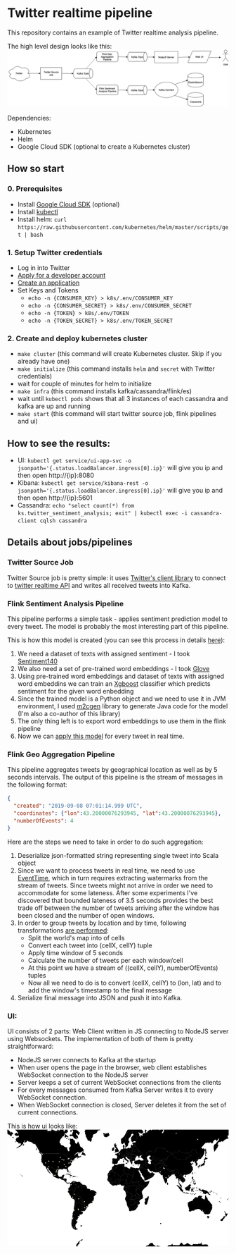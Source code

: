 # Twitter realtime pipeline

This repository contains an example of Twitter realtime analysis pipeline.

The high level design looks like this:
![alt text](images/Design.png "Logo Title Text 1")

Dependencies:
- Kubernetes
- Helm
- Google Cloud SDK (optional to create a Kubernetes cluster)

## How so start 

### 0. Prerequisites
- Install [Google Cloud SDK](https://cloud.google.com/sdk/install) (optional)
- Install [kubectl](https://kubernetes.io/docs/tasks/tools/install-kubectl/)
- Install helm: `curl https://raw.githubusercontent.com/kubernetes/helm/master/scripts/get | bash`

### 1. Setup Twitter credentials
- Log in into Twitter 
- [Apply for a developer account](https://developer.twitter.com/en/apply)
- [Create an application](https://developer.twitter.com/en/apps/create)
- Set Keys and Tokens
    * `echo -n {CONSUMER_KEY} > k8s/.env/CONSUMER_KEY`
    * `echo -n {CONSUMER_SECRET} > k8s/.env/CONSUMER_SECRET`
    * `echo -n {TOKEN} > k8s/.env/TOKEN`
    * `echo -n {TOKEN_SECRET} > k8s/.env/TOKEN_SECRET`

### 2. Create and deploy kubernetes cluster
- `make cluster`  (this command will create Kubernetes cluster. Skip if you already have one)
- `make initialize` (this command installs `helm` and `secret` with Twitter credentials)
- wait for couple of minutes for helm to initialize
- `make infra` (this command installs kafka/cassandra/flink/es)
- wait until `kubectl pods` shows that all 3 instances of each cassandra and kafka are up and running
- `make start` (this command will start twitter source job, flink pipelines and ui)

## How to see the results:
- UI: `kubectl get service/ui-app-svc -o jsonpath='{.status.loadBalancer.ingress[0].ip}'` will give you ip and then open http://{ip}:8080
- Kibana: `kubectl get service/kibana-rest -o jsonpath='{.status.loadBalancer.ingress[0].ip}'` will give you ip and then open http://{ip}:5601
- Cassandra: `echo "select count(*) from ks.twitter_sentiment_analysis; exit" | kubectl exec -i cassandra-client cqlsh cassandra` 

## Details about jobs/pipelines

### Twitter Source Job
Twitter Source job is pretty simple: it uses [Twitter's client library](https://github.com/twitter/hbc) to connect to [twitter realtime API](https://developer.twitter.com/en/docs/tweets/filter-realtime/api-reference/post-statuses-filter) and writes all received tweets into Kafka. 

### Flink Sentiment Analysis Pipeline
This pipeline performs a simple task - applies sentiment prediction model to every tweet. 
The model is probably the most interesting part of this pipeline. 

This is how this model is created (you can see this process in details [here](https://github.com/krinart/twitter-realtime-pipeline/blob/master/ml/Sentiment%20Analysis.ipynb)):
1. We need a dataset of texts with assigned sentiment - I took [Sentiment140](http://help.sentiment140.com/for-students/) 
2. We also need a set of pre-trained word embeddings - I took [Glove](https://nlp.stanford.edu/projects/glove/)
3. Using pre-trained word embeddings and dataset of texts with assigned word embeddins we can train an [Xgboost](https://xgboost.readthedocs.io/en/latest/) classifier which predicts sentiment for the given word enbedding
4. Since the trained model is a Python object and we need to use it in JVM environment, I used [m2cgen](https://github.com/BayesWitnesses/m2cgen) library to generate Java code for the model (I'm also a co-author of this library)
5. The only thing left is to export word embeddings to use them in the flink pipeline
6. Now we can [apply this model](https://github.com/krinart/twitter-realtime-pipeline/blob/master/flink_pipeline/src/main/scala/flink_pipeline/ScoreTweetMap.scala#L11-L18) for every tweet in real time.

### Flink Geo Aggregation Pipeline
This pipeline aggregates tweets by geographical location as well as by 5 seconds intervals.
The output of this pipeline is the stream of messages in the following format:
```json
{
  "created": "2019-09-08 07:01:14.999 UTC",
  "coordinates": {"lon":43.20000076293945, "lat":43.20000076293945},
  "numberOfEvents": 4
}
```
Here are the steps we need to take in order to do such aggregation:
1. Deserialize json-formatted string representing single tweet into Scala object
2. Since we want to process tweets in real time, we need to use [EventTime](https://ci.apache.org/projects/flink/flink-docs-stable/dev/event_time.html), 
which in turn requires extracting watermarks from the stream of tweets. 
Since tweets might not arrive in order we need to accommodate for some lateness. 
After some experiments I've discovered that bounded lateness of 3.5 seconds provides the best trade off between the number of 
tweets arriving after the window has been closed and the number of open windows.
3. In order to group tweets by location and by time, following transformations [are performed](https://github.com/krinart/twitter-realtime-pipeline/blob/master/flink_pipeline/src/main/scala/flink_pipeline/utils/pipelines.scala#L48-L65):
    * Split the world's map into of cells
    * Convert each tweet into (cellX, cellY) tuple
    * Apply time window of 5 seconds
    * Calculate the number of tweets per each window/cell
    * At this point we have a stream of ((cellX, cellY), numberOfEvents) tuples
    * Now all we need to do is to convert (cellX, cellY) to (lon, lat) and to add the window's timestamp to the final message
4. Serialize final message into JSON and push it into Kafka.

### UI:

UI consists of 2 parts: Web Client written in JS connecting to NodeJS server using Websockets.
The implementation of both of them is pretty straightforward:
- NodeJS server connects to Kafka at the startup
- When user opens the page in the browser, web client establishes WebSocket connection to the NodeJS server
- Server keeps a set of current WebSocket connections from the clients
- For every messages consumed from Kafka Server writes it to every WebSocket connection.
- When WebSocket connection is closed, Server deletes it from the set of current connections. 

This is how ui looks like:
![alt text](images/geo-ui.gif "Logo Title Text 1")

